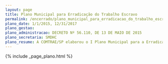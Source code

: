 ```yaml
---
layout: page
title: Plano Municipal para Erradicação do Trabalho Escravo
permalink: /encerrado/plano_municipal_para_erradicacao_do_trabalho_escravo
plano_date: 1/1/2015, 12/31/2017
plano_gestao: 
plano_administracao: DECRETO Nº 56.110, DE 13 DE MAIO DE 2015
plano_secretaria: SMDHC
plano_resume: A COMTRAE/SP elaborou o I Plano Municipal para a Erradicação do Trabalho Escravo em seu primeiro ano de existência, visando estruturar a política pública municipal nesse sentido. O plano foi construído com intensa participação dos membros da COMTRAE/SP e inclui ações voltadas para enfrentar o trabalho escravo e o tráfico de pessoas, considerados fenômenos interdependentes. Com 58 ações e vigência de três anos (2015-2017), o plano será avaliado ao final desse período, com responsáveis, parceiros e prazos definidos para cada ação, além de monitoramento periódico pela COMTRAE.
---
```

<div>
{% include _page_plano.html %}
</div>
